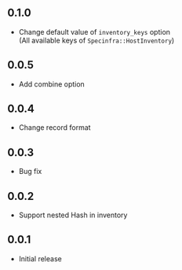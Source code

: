 ## 0.1.0

* Change default value of `inventory_keys` option  
(All available keys of `Specinfra::HostInventory`)

## 0.0.5

* Add combine option

## 0.0.4

* Change record format

## 0.0.3

* Bug fix

## 0.0.2

* Support nested Hash in inventory

## 0.0.1

* Initial release
